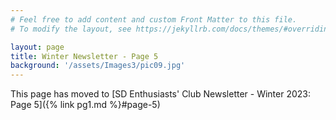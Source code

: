 ```yaml
---
# Feel free to add content and custom Front Matter to this file.
# To modify the layout, see https://jekyllrb.com/docs/themes/#overriding-theme-defaults

layout: page
title: Winter Newsletter - Page 5
background: '/assets/Images3/pic09.jpg'
---
```


This page has moved to [SD Enthusiasts' Club Newsletter - Winter 2023: Page 5]({% link pg1.md %}#page-5)



